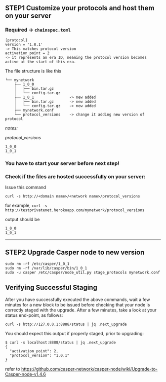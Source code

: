 ## STEP1  Customize your protocols and host them on your server

### Required -> `chainspec.toml`

```
[protocol]
version = '1.0.1'
-> This matches protocol version
activation_point = 2
-> it represents an era ID, meaning the protocol version becomes active at the start of this era.
```


The file structure is like this 

```
└── mynetwork
    ├── 1_0_0
    │   ├── bin.tar.gz
    │   └── config.tar.gz
    ├── 1_0_1                -> new added
    │   ├── bin.tar.gz       -> new added
    │   └── config.tar.gz    -> new added
    ├── mynetwork.conf
    └── protocol_versions    -> change it adding new version of protocol

```
*notes:*

*protocol_versions*

```
1_0_0
1_0_1
```

### **You have to start your server before next step!**

### Check if the files are hosted successfully on your server:

Issue this command 
```
curl -s http://<domain name>/<network name>/protocol_versions
```
for example, `curl -s http://testprivatenet.herokuapp.com/mynetwork/protocol_versions`

output should be
```
1_0_0
1_0_1
```

---
## STEP2 Upgrade Casper node to new version 


```
sudo rm -rf /etc/casper/1_0_1 
sudo rm -rf /var/lib/casper/bin/1_0_1 
sudo -u casper /etc/casper/node_util.py stage_protocols mynetwork.conf
```
## Verifying Successful Staging

After you have successfully executed the above commands, wait a few minutes for a new block to be issued before checking that your node is correctly staged with the upgrade. After a few minutes, take a look at your status end-point, as follows:

`curl -s http://127.0.0.1:8888/status | jq .next_upgrade`

You should expect this output if properly staged, prior to upgrading:

```
$ curl -s localhost:8888/status | jq .next_upgrade
{
  "activation_point": 2,
  "protocol_version": "1.0.1"
}

```


refer to 
https://github.com/casper-network/casper-node/wiki/Upgrade-to-Casper-node-v1.4.6